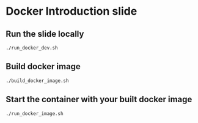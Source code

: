 # Docker Introduction slide

## Run the slide locally
```
./run_docker_dev.sh
```

## Build docker image
```
./build_docker_image.sh
```

## Start the container with your built docker image
```
./run_docker_image.sh

```
